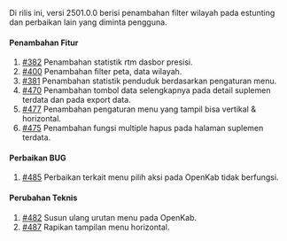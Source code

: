 Di rilis ini, versi 2501.0.0 berisi penambahan filter wilayah pada estunting dan perbaikan lain yang diminta pengguna.

#### Penambahan Fitur

1. [#382](https://github.com/OpenSID/OpenKab/issues/382) Penambahan statistik rtm dasbor presisi.
2. [#400](https://github.com/OpenSID/OpenKab/issues/400) Penambahan filter peta, data wilayah.
3. [#381](https://github.com/OpenSID/OpenKab/issues/381) Penambahan statistik penduduk berdasarkan pengaturan menu.
4. [#470](https://github.com/OpenSID/OpenKab/issues/470) Penambahan tombol data selengkapnya pada detail suplemen terdata dan pada export data.
5. [#477](https://github.com/OpenSID/OpenKab/issues/477) Penambahan pengaturan menu yang tampil bisa vertikal & horizontal.
6. [#475](https://github.com/OpenSID/OpenKab/issues/475) Penambahan fungsi multiple hapus pada halaman suplemen terdata.

#### Perbaikan BUG

1. [#485](https://github.com/OpenSID/OpenKab/issues/485) Perbaikan terkait menu pilih aksi pada OpenKab tidak berfungsi.

#### Perubahan Teknis

1. [#482](https://github.com/OpenSID/OpenKab/issues/482) Susun ulang urutan menu pada OpenKab.
2. [#487](https://github.com/OpenSID/OpenKab/issues/487) Rapikan tampilan menu horizontal.